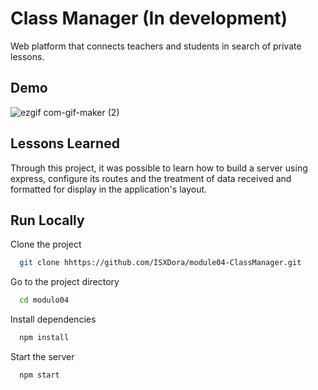 
# Class Manager (In development)

Web platform that connects teachers and students in search of private lessons.


## Demo

![ezgif com-gif-maker (2)](https://user-images.githubusercontent.com/66398122/146433756-066531b6-e4fc-495e-8a53-abf58c62981a.gif)
## Lessons Learned

Through this project, it was possible to learn how to build a server using express, configure its routes and the treatment of data received and formatted for display in the application's layout.


## Run Locally

Clone the project

```bash
  git clone hhttps://github.com/ISXDora/module04-ClassManager.git
```

Go to the project directory

```bash
  cd modulo04
```

Install dependencies

```bash
  npm install
```

Start the server

```bash
  npm start
```

